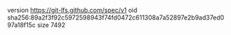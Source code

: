 version https://git-lfs.github.com/spec/v1
oid sha256:89a2f3f92c5972598943f74fd0472c611308a7a52897e2b9ad37ed097a18f15c
size 7492
